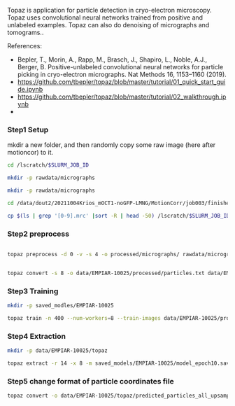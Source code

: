 Topaz is application for particle detection in cryo-electron microscopy. Topaz uses convolutional neural networks trained from positive and unlabeled examples. Topaz can also do denoising of micrographs and tomograms..

References:
- Bepler, T., Morin, A., Rapp, M., Brasch, J., Shapiro, L., Noble, A.J., Berger, B. Positive-unlabeled convolutional neural networks for particle picking in cryo-electron micrographs. Nat Methods 16, 1153–1160 (2019).
- https://github.com/tbepler/topaz/blob/master/tutorial/01_quick_start_guide.ipynb
- https://github.com/tbepler/topaz/blob/master/tutorial/02_walkthrough.ipynb
- 

### Step1 Setup

mkdir a new folder, and then randomly copy some raw image (here after motioncor) to it.

```sh
cd /lscratch/$SLURM_JOB_ID

mkdir -p rawdata/micrographs

mkdir -p rawdata/micrographs

cd /data/dout2/20211004Krios_mOCT1-noGFP-LMNG/MotionCorr/job003/finished-frames

cp $(ls | grep '[0-9].mrc' |sort -R | head -50) /lscratch/$SLURM_JOB_ID/rawdata/micrographs/

```

### Step2 preprocess

```sh

topaz preprocess -d 0 -v -s 4 -o processed/micrographs/ rawdata/micrographs/*.mrc


topaz convert -s 8 -o data/EMPIAR-10025/processed/particles.txt data/EMPIAR-10025/rawdata/particles.txt
```

### Step3 Training

```sh
mkdir -p saved_modles/EMPIAR-10025

topaz train -n 400 --num-workers=8 --train-images data/EMPIAR-10025/processed/micrographs/ --train-targets data/EMPIAR-10025/processed/particles.txt --save-prefix=saved_models/EMPIAR-10025/model -o saved_models/EMPIAR-10025/model_training.txt

```

### Step4 Extraction

```sh
mkdir -p data/EMPIAR-10025/topaz

topaz extract -r 14 -x 8 -m saved_models/EMPIAR-10025/model_epoch10.sav -o data/EMPIAR-10025/topaz/predicted_particles_all_upsampled.txt data/EMPIAR-10025/processed/micrographs/*.mrc

```
### Step5 change format of particle coordinates file

```sh
topaz convert -o data/EMPIAR-10025/topaz/predicted_particles_all_upsampled.star data/EMPIAR-10025/topaz/predicted_particles_all_upsampled.txt 


```
